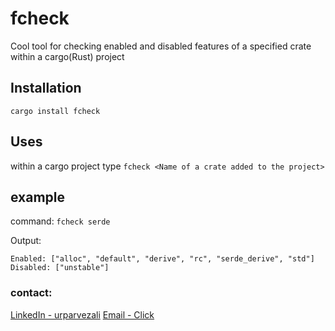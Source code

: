 # fcheck
Cool tool for checking enabled and disabled features of a specified crate within a cargo(Rust) project

## Installation
`
cargo install fcheck
`
## Uses
within a cargo project type
`
fcheck <Name of a crate added to the project>
`
## example
command:
`
 fcheck serde
`

Output:
```
Enabled: ["alloc", "default", "derive", "rc", "serde_derive", "std"]
Disabled: ["unstable"]
```





### contact:
<a href="https://linkedin.com/in/urparvezali">LinkedIn - urparvezali</a>
<a href="mailto:urparvezali@gmail.com">Email - Click</a>
